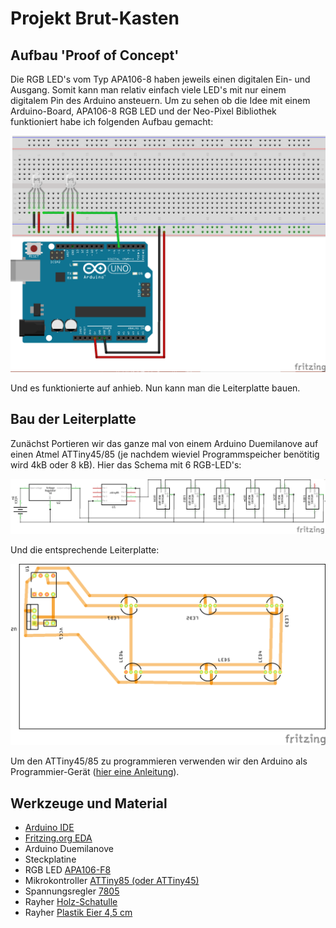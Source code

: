 # Projekt Brut-Kasten

## Aufbau 'Proof of Concept'
Die RGB LED's vom Typ APA106-8 haben jeweils einen digitalen Ein- und Ausgang. Somit kann man relativ einfach viele LED's mit nur einem digitalem Pin des Arduino ansteuern. 
Um zu sehen ob die Idee mit einem Arduino-Board, APA106-8 RGB LED und der Neo-Pixel Bibliothek funktioniert habe ich folgenden Aufbau gemacht:

![Poc Aufbau](ProjektBrutKasten_PoC_Steckplatine.png)

Und es funktionierte auf anhieb. Nun kann man die Leiterplatte bauen.

## Bau der Leiterplatte
Zunächst Portieren wir das ganze mal von einem Arduino Duemilanove auf einen Atmel ATTiny45/85 (je nachdem wieviel Programmspeicher benötitig wird 4kB oder 8 kB). Hier das Schema mit 6 RGB-LED's:

![Schaltplan](ProjektBrutKasten_Schaltplan.png)

Und die entsprechende Leiterplatte:

![Leiterplatte](ProjektBrutKasten_Leiterplatte.png)

Um den ATTiny45/85 zu programmieren verwenden wir den Arduino als Programmier-Gerät ([hier eine Anleitung](http://highlowtech.org/?p=1695)).


## Werkzeuge und Material
* [Arduino IDE](http://www.arduino.cc/)
* [Fritzing.org EDA](http://www.fritzing.org/)
* Arduino Duemilanove
* Steckplatine
* RGB LED [APA106-F8](https://cdn.sparkfun.com/datasheets/Components/LED/COM-12877.pdf)
* Mikrokontroller [ATTiny85 (oder ATTiny45)](http://www.atmel.com/images/atmel-2586-avr-8-bit-microcontroller-attiny25-attiny45-attiny85_datasheet.pdf)
* Spannungsregler [7805](https://www.sparkfun.com/datasheets/Components/LM7805.pdf)
* Rayher [Holz-Schatulle](https://rayher-hobby-shop.de/Basteltrends-Aktuelles/Saisonthemen/Hochzeit-Liebe/Accessoires/Boxen-Schachteln/Holz-Schatulle-FSC-Mix-Credit-1.html)
* Rayher [Plastik Eier 4,5 cm](https://rayher-hobby-shop.de/Brands-Aktuelles/Ostern/Deko-Artikel-O1/Aug-13/Plastik-Eier-oxid-2.html)
